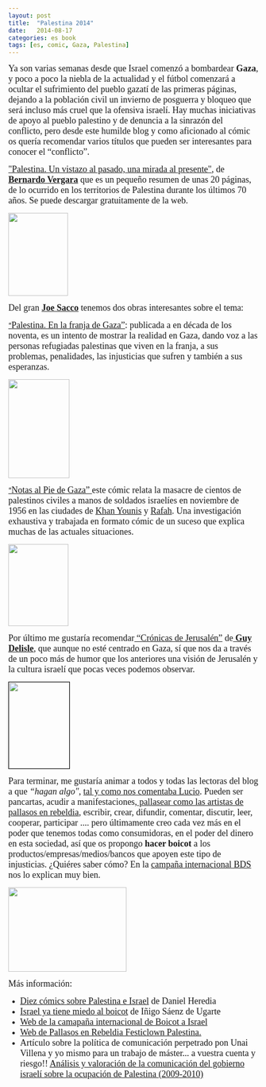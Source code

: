 ```yaml
---
layout: post
title:  "Palestina 2014"
date:   2014-08-17
categories: es book 
tags: [es, comic, Gaza, Palestina]
---
```

<p><span style="font-family:Ubuntu Light;"><span style="font-size:large;">Ya son varias semanas desde que Israel comenzó a bombardear<strong> Gaza</strong>, y poco a poco la niebla de la actualidad y el fútbol comenzará a ocultar el sufrimiento del pueblo gazatí de las primeras páginas, dejando a la población civil un invierno de posguerra y bloqueo que será incluso más cruel que la ofensiva israelí. Hay muchas iniciativas de apoyo al pueblo palestino y de denuncia a la sinrazón del conflicto, pero desde este humilde blog y como aficionado al cómic os quería recomendar varios títulos que pueden ser interesantes para conocer el “conflicto”.</span></span>
  
  
<span style="font-family:Ubuntu Light;"><span style="font-size:large;"> <a href="http://www.bernardovergara.com/2013/09/palestina-edicion-digital-gratuita.html" target="_blank">"Palestina. Un vistazo al pasado, una mirada al presente"</a>, de <strong><a title="Bernardo Vergara" href="http://www.territoriovergara.es/" target="_blank">Bernardo Vergara</a></strong> que es un pequeño resumen de unas 20 páginas, de lo ocurrido en los territorios de Palestina durante los últimos 70 años. Se puede descargar gratuitamente de la web.  </span></span></p><p><span style="font-family:Ubuntu Light;"><span style="font-size:large;"><a href="http://www.bernardovergara.com/2013/09/palestina-edicion-digital-gratuita.html"><img class="aligncenter" title="Palestina. Un vistazo al pasado, una mirada al presente" src="http://izaroblog.files.wordpress.com/2014/08/a3eb0-palestinaportada.jpg" alt="" width="120" height="167" /></a></span></span></p><p><span style="font-family:Ubuntu Light;"><span style="font-size:large;">Del gran <strong><a title="Joe Sacco" href="http://es.wikipedia.org/wiki/Joe_Sacco" target="_blank">Joe Sacco</a></strong> tenemos dos obras interesantes sobre el tema: </span></span></p><p><a title="Palestina.En la franja de Gaza." href="http://siguealconejoblanco.es/comics/criticas/palestina-en-la-franja-de-gaza-joe-sacco/" target="_blank">“</a><span style="font-family:Ubuntu Light;"><span style="font-size:large;"><a title="Palestina.En la franja de Gaza." href="http://siguealconejoblanco.es/comics/criticas/palestina-en-la-franja-de-gaza-joe-sacco/" target="_blank">Palestina. En la franja de Gaza”</a>: publicada a en década de los noventa, es un intento de mostrar la realidad en Gaza, dando voz a las personas refugiadas palestinas que viven en la franja, a sus problemas, penalidades, las injusticias que sufren y también a sus esperanzas.</span></span></p><p><span style="font-family:Ubuntu Light;"><span style="font-size:large;"><a href="http://siguealconejoblanco.es/comics/criticas/palestina-en-la-franja-de-gaza-joe-sacco/"><img class="aligncenter" src="http://siguealconejoblanco.es/comics/wp-content/uploads/2013/04/palestina-joe-sacco-186x300.jpg" alt="" width="123" height="199" /></a></span></span></p><p><a title="Notas al pie de Gaza" href="http://www.entrecomics.com/?p=43618" target="_blank">“</a><span style="font-family:Ubuntu Light;"><span style="font-size:large;"><a title="Notas al pie de Gaza" href="http://www.entrecomics.com/?p=43618" target="_blank">Notas al Pie de Gaza” </a>este cómic relata la masacre de cientos de palestinos civiles a manos de soldados israelíes en noviembre de 1956 en las ciudades de <a title="Khan Younis" href="http://en.wikipedia.org/wiki/Khan_Yunis_massacre" target="_blank">Khan Younis</a> y <a title="Rafah" href="http://en.wikipedia.org/wiki/Rafah_massacre" target="_blank">Rafah</a>. Una investigación exhaustiva y trabajada en formato cómic de un suceso que explica muchas de las actuales situaciones.</span></span></p><p><span style="font-family:Ubuntu Light;"><span style="font-size:large;"> <a href="http://www.entrecomics.com/?p=43618" target="_blank"><img class="aligncenter" src="http://www.entrecomics.com/wp-content/uploads/2010/03/notas.jpg" alt="" width="121" height="165" /></a></span></span></p><p><span style="font-family:Ubuntu Light;"><span style="font-size:large;">Por último me gustaría recomendar<a title="Crónicas de Jerusalén" href="http://izaroblog.com/2012/04/22/cronicas-de-jerusalen/" target="_blank"> “Crónicas de Jerusalén”</a> de<strong><a title="Guy Delisle" href="http://www.guydelisle.com/" target="_blank"> Guy Delisle</a></strong>, que aunque no esté centrado en Gaza, sí que nos da a través de un poco más de humor que los anteriores una visión de Jerusalén y la cultura israelí que pocas veces podemos observar.</span></span></p><p><span style="font-family:Ubuntu Light;"><span style="font-size:large;"><a href="http://izaroblog.com/2012/04/22/cronicas-de-jerusalen/" target="_blank"><img class="aligncenter" style="border:1px solid #000000;" src="http://www.astiberri.com/media/contenidos/catalogo/portadas/fichas/cronicasdejerusalen.jpg" alt="" width="122" height="174" /></a> </span></span></p><p><span style="font-family:Ubuntu Light;"><span style="font-size:large;">Para terminar, me gustaría animar a todos y todas las lectoras del blog a que <em>“hagan algo"</em>, <a title="¡Hay que hacer!" href="http://izaroblog.com/2014/04/24/hay-que-hacer/" target="_blank">tal y como nos comentaba Lucio</a>. Pueden ser pancartas, acudir a manifestaciones,<a title="Pallasos en Rebeldia" href="http://www.pallasosenrebeldia.org/" target="_blank"> pallasear como las artistas de pallasos en rebeldia</a>, escribir, crear, difundir, comentar, discutir, leer, cooperar, participar .... pero últimamente creo cada vez más en el poder que tenemos todas como consumidoras, en el poder del dinero en esta sociedad, así que os propongo <strong>hacer boicot</strong> a los productos/empresas/medios/bancos que apoyen este tipo de injusticias. ¿Quiéres saber cómo? En la <a title="Boicot Israel" href="http://boicotisrael.net/" target="_blank">campaña internacional BDS</a> nos lo explican muy bien.</span></span></p><p><img class="aligncenter" src="http://muslimvillage.com/wp-content/uploads/2014/07/boycott_israel.jpg" alt="" width="238" height="170" /></p><p><span style="font-family:Ubuntu Light;"><span style="font-size:large;">Más información:</span></span></p><ul><li><span style="font-family:Ubuntu Light;"><span style="font-size:large;"><a href="http://danielheredia.com/diez-comics-sobre-palestina-e-israel-historietas-sobre-un-territorio-disputado-por-dos-pueblos-desde-hace-milenios/" target="_blank">Diez cómics sobre Palestina e Israel</a> de Daniel Heredia</span></span></li><li><span style="font-family:Ubuntu Light;"><span style="font-size:large;"><a title="Israel ya tiene miedo al boicot" href="http://www.guerraeterna.com/israel-ya-tiene-miedo-del-boicot/" target="_blank"> Israel ya tiene miedo al boicot</a> de Iñigo Sáenz de Ugarte</span></span></li><li><span style="font-family:Ubuntu Light;"><span style="font-size:large;"><a title="BSD" href="http://boicotisrael.net/" target="_blank">Web de la camapaña internacional de Boicot a Israel</a></span></span></li><li><span style="font-family:Ubuntu Light;"><span style="font-size:large;"><a title="Festiclown Palestina" href="http://www.pallasosenrebeldia.org/2011/07/22/festiclown-palestina-2011/" target="_blank">Web de Pallasos en Rebeldia Festiclown Palestina.</a><br /> </span></span></li><li><span style="font-family:Ubuntu Light;"><span style="font-size:large;">Artículo sobre la política de comunicación perpetrado pon Unai Villena y yo mismo para un trabajo de máster... a vuestra cuenta y riesgo!!  <a title="Análisis y valoración de la comunicación del gobierno israelí sobre la ocupación de Palestina (2009-2010)" href="http://izaroblog.files.wordpress.com/2012/11/palestina-u-villena-i-basurko.pdf" target="_blank">Análisis y valoración de la comunicación del gobierno israelí sobre la ocupación de Palestina (2009-2010)</a></span></span></li></ul><p> </p>
